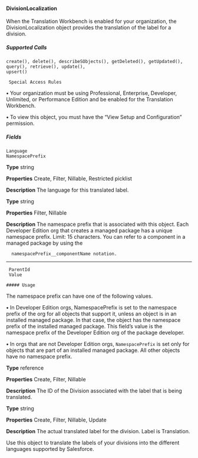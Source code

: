 #### DivisionLocalization

When the Translation Workbench is enabled for your organization, the DivisionLocalization object provides the translation of the label
for a division.

##### Supported Calls
```
create(), delete(), describeSObjects(), getDeleted(), getUpdated(), query(), retrieve(), update(),
upsert()

 Special Access Rules

```
**•** Your organization must be using Professional, Enterprise, Developer, Unlimited, or Performance Edition and be enabled for the
Translation Workbench.

**•** To view this object, you must have the “View Setup and Configuration” permission.

##### Fields

```
Language
NamespacePrefix

```

**Type**
string

**Properties**
Create, Filter, Nillable, Restricted picklist

**Description**
The language for this translated label.

**Type**
string

**Properties**
Filter, Nillable

**Description**
The namespace prefix that is associated with this object. Each Developer Edition org
that creates a managed package has a unique namespace prefix. Limit: 15 characters.
You can refer to a component in a managed package by using the
```
  namespacePrefix__componentName notation.

```

-----

```
 ParentId
 Value

##### Usage

```

The namespace prefix can have one of the following values.

**•** In Developer Edition orgs, NamespacePrefix is set to the namespace prefix
of the org for all objects that support it, unless an object is in an installed managed
package. In that case, the object has the namespace prefix of the installed
managed package. This field’s value is the namespace prefix of the Developer
Edition org of the package developer.

**•** In orgs that are not Developer Edition orgs, `NamespacePrefix` is set only
for objects that are part of an installed managed package. All other objects have
no namespace prefix.

**Type**
reference

**Properties**
Create, Filter, Nillable

**Description**
The ID of the Division associated with the label that is being translated.

**Type**
string

**Properties**
Create, Filter, Nillable, Update

**Description**
The actual translated label for the division. Label is Translation.


Use this object to translate the labels of your divisions into the different languages supported by Salesforce.

